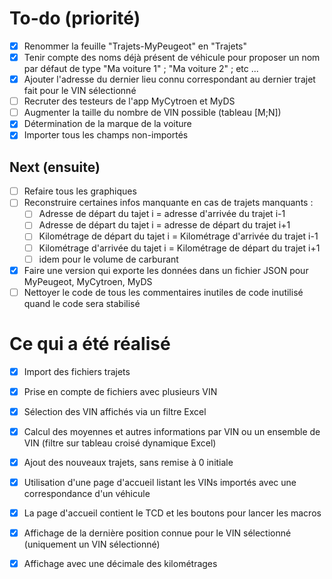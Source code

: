 
# To-do (priorité)

- [x] Renommer la feuille "Trajets-MyPeugeot" en "Trajets"
- [x] Tenir compte des noms déjà présent de véhicule pour proposer un nom par défaut de type "Ma voiture 1" ; "Ma voiture 2" ; etc ...
- [X] Ajouter l'adresse du dernier lieu connu correspondant au dernier trajet fait pour le VIN sélectionné
- [ ] Recruter des testeurs de l'app MyCytroen et MyDS
- [ ] Augmenter la taille du nombre de VIN possible (tableau [M;N])
- [X] Détermination de la marque de la voiture
- [X] Importer tous les champs non-importés

## Next (ensuite)

- [ ] Refaire tous les graphiques
- [ ] Reconstruire certaines infos manquante en cas de trajets manquants :
  - [ ] Adresse de départ du tajet i = adresse d'arrivée du trajet i-1
  - [ ] Adresse de départ du tajet i = adresse de départ du trajet i+1
  - [ ] Kilométrage de départ du tajet i = Kilométrage d'arrivée du trajet i-1
  - [ ] Kilométrage d'arrivée du tajet i = Kilométrage de départ du trajet i+1
  - [ ] idem pour le volume de carburant
- [X] Faire une version qui exporte les données dans un fichier JSON pour MyPeugeot, MyCytroen, MyDS
- [ ] Nettoyer le code de tous les commentaires inutiles de code inutilisé quand le code sera stabilisé

# Ce qui a été réalisé
- [X] Import des fichiers trajets
- [X] Prise en compte de fichiers avec plusieurs VIN
- [X] Sélection des VIN affichés via un filtre Excel
- [X] Calcul des moyennes et autres informations par VIN ou un ensemble de VIN (filtre sur tableau croisé dynamique Excel)
- [X] Ajout des nouveaux trajets, sans remise à 0 initiale
- [X] Utilisation d'une page d'accueil listant les VINs importés avec une correspondance d'un véhicule
- [X] La page d'accueil contient le TCD et les boutons pour lancer les macros
- [X] Affichage de la dernière position connue pour le VIN sélectionné (uniquement un VIN sélectionné)
- [X] Affichage avec une décimale des kilométrages


